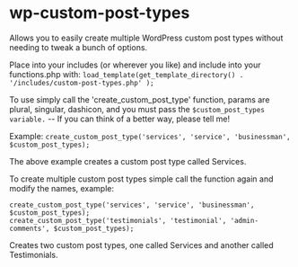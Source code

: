 # wp-custom-post-types
Allows you to easily create multiple WordPress custom post types without needing to tweak a bunch of options.

Place into your includes (or wherever you like) and include into your functions.php with:
`load_template(get_template_directory() . '/includes/custom-post-types.php' );`

To use simply call the 'create_custom_post_type' function, params are plural, singular, dashicon, and you must pass the `$custom_post_types variable.`  -- If you can think of a better way, please tell me!

Example:
`create_custom_post_type('services', 'service', 'businessman', $custom_post_types);`

The above example creates a custom post type called Services.

To create multiple custom post types simple call the function again and modify the names, example:

```
create_custom_post_type('services', 'service', 'businessman', $custom_post_types);
create_custom_post_type('testimonials', 'testimonial', 'admin-comments', $custom_post_types);
```

Creates two custom post types, one called Services and another called Testimonials.
